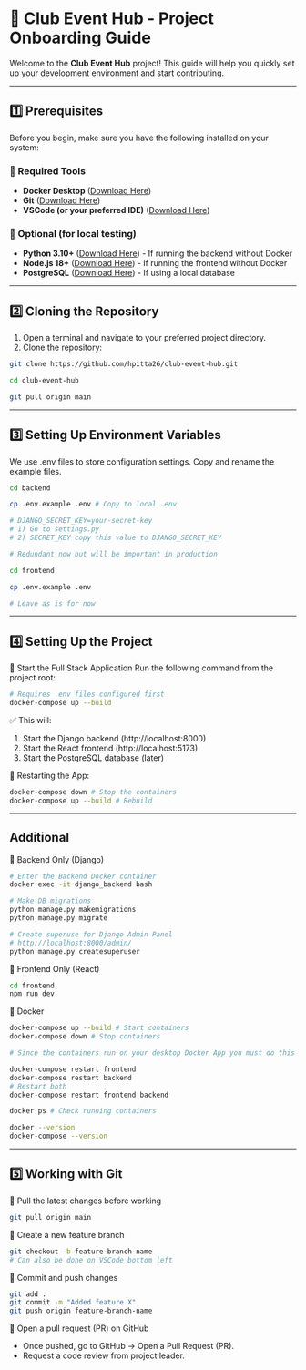 # 🚀 Club Event Hub - Project Onboarding Guide

Welcome to the **Club Event Hub** project! This guide will help you quickly set up your development environment and start contributing.

---

## **1️⃣ Prerequisites**
Before you begin, make sure you have the following installed on your system:

### **🔹 Required Tools**
- **Docker Desktop** ([Download Here](https://www.docker.com/products/docker-desktop))
- **Git** ([Download Here](https://git-scm.com/downloads))
- **VSCode (or your preferred IDE)** ([Download Here](https://code.visualstudio.com/))

### **🔹 Optional (for local testing)**
- **Python 3.10+** ([Download Here](https://www.python.org/downloads/)) - If running the backend without Docker
- **Node.js 18+** ([Download Here](https://nodejs.org/)) - If running the frontend without Docker
- **PostgreSQL** ([Download Here](https://www.postgresql.org/download/)) - If using a local database

---

## **2️⃣ Cloning the Repository**
1. Open a terminal and navigate to your preferred project directory.
2. Clone the repository:
```bash
git clone https://github.com/hpitta26/club-event-hub.git

cd club-event-hub

git pull origin main
```
---

## **3️⃣ Setting Up Environment Variables**
We use .env files to store configuration settings.
Copy and rename the example files.

```bash
cd backend

cp .env.example .env # Copy to local .env

# DJANGO_SECRET_KEY=your-secret-key
# 1) Go to settings.py
# 2) SECRET_KEY copy this value to DJANGO_SECRET_KEY

# Redundant now but will be important in production
```
```bash
cd frontend

cp .env.example .env

# Leave as is for now
```

---

## **4️⃣ Setting Up the Project**
🔹 Start the Full Stack Application
Run the following command from the project root:
```bash
# Requires .env files configured first
docker-compose up --build
```
✅ This will:

1. Start the Django backend (http://localhost:8000)
2. Start the React frontend (http://localhost:5173)
3. Start the PostgreSQL database (later)

🔄 Restarting the App:
```bash
docker-compose down # Stop the containers
docker-compose up --build # Rebuild
```

---

## **Additional**

🔹 Backend Only (Django)

```bash
# Enter the Backend Docker container
docker exec -it django_backend bash

# Make DB migrations
python manage.py makemigrations
python manage.py migrate

# Create superuse for Django Admin Panel
# http://localhost:8000/admin/
python manage.py createsuperuser 
```

🔹 Frontend Only (React)

```bash
cd frontend
npm run dev
```

🔹 Docker
```bash
docker-compose up --build # Start containers
docker-compose down # Stop containers

# Since the containers run on your desktop Docker App you must do this to stop their execution.

docker-compose restart frontend
docker-compose restart backend
# Restart both
docker-compose restart frontend backend

docker ps # Check running containers

docker --version
docker-compose --version
```

---

## **5️⃣ Working with Git**
🔹 Pull the latest changes before working
```bash
git pull origin main
```
🔹 Create a new feature branch
```bash
git checkout -b feature-branch-name
# Can also be done on VSCode bottom left
```
🔹 Commit and push changes
```bash
git add .
git commit -m "Added feature X"
git push origin feature-branch-name
```
🔹 Open a pull request (PR) on GitHub
- Once pushed, go to GitHub → Open a Pull Request (PR).
- Request a code review from project leader.